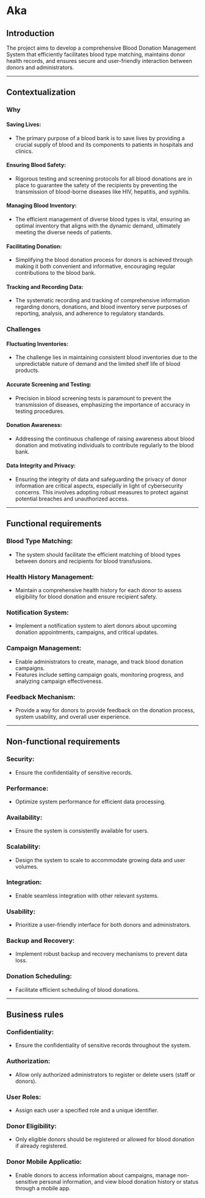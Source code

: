 # Aka

## Introduction
The project aims to develop a comprehensive Blood Donation Management System that efficiently facilitates blood type matching, maintains donor health records, and ensures secure and user-friendly interaction between donors and administrators.

---
## Contextualization

### Why
#### Saving Lives: 
- The primary purpose of a blood bank is to save lives by providing a crucial supply of blood and its components to patients in hospitals and clinics.

#### Ensuring Blood Safety: 
-  Rigorous testing and screening protocols for all blood donations are in place to guarantee the safety of the recipients by preventing the transmission of blood-borne diseases like HIV, hepatitis, and syphilis.

#### Managing Blood Inventory: 
- The efficient management of diverse blood types is vital, ensuring an optimal inventory that aligns with the dynamic demand, ultimately meeting the diverse needs of patients.

#### Facilitating Donation: 
- Simplifying the blood donation process for donors is achieved through making it both convenient and informative, encouraging regular contributions to the blood bank.

#### Tracking and Recording Data: 
- The systematic recording and tracking of comprehensive information regarding donors, donations, and blood inventory serve purposes of reporting, analysis, and adherence to regulatory standards.


### Challenges
	
#### Fluctuating Inventories: 
- The challenge lies in maintaining consistent blood inventories due to the unpredictable nature of demand and the limited shelf life of blood products.

#### Accurate Screening and Testing: 
- Precision in blood screening tests is paramount to prevent the transmission of diseases, emphasizing the importance of accuracy in testing procedures.

#### Donation Awareness: 
- Addressing the continuous challenge of raising awareness about blood donation and motivating individuals to contribute regularly to the blood bank.

#### Data Integrity and Privacy: 
- Ensuring the integrity of data and safeguarding the privacy of donor information are critical aspects, especially in light of cybersecurity concerns. This involves adopting robust measures to protect against potential breaches and unauthorized access.

---


## Functional requirements

### Blood Type Matching:
- The system should facilitate the efficient matching of blood types between donors and recipients for blood transfusions.

### Health History Management:
- Maintain a comprehensive health history for each donor to assess eligibility for blood donation and ensure recipient safety.

### Notification System:
- Implement a notification system to alert donors about upcoming donation appointments, campaigns, and critical updates.

### Campaign Management:
- Enable administrators to create, manage, and track blood donation campaigns.
- Features include setting campaign goals, monitoring progress, and analyzing campaign effectiveness.

### Feedback Mechanism:
- Provide a way for donors to provide feedback on the donation process, system usability, and overall user experience.

---

## Non-functional requirements
### Security:
- Ensure the confidentiality of sensitive records.

### Performance:
- Optimize system performance for efficient data processing.

### Availability:
- Ensure the system is consistently available for users.

### Scalability:
- Design the system to scale to accommodate growing data and user volumes.

### Integration:
- Enable seamless integration with other relevant systems.

### Usability:
- Prioritize a user-friendly interface for both donors and administrators.

### Backup and Recovery:
- Implement robust backup and recovery mechanisms to prevent data loss.

### Donation Scheduling:
- Facilitate efficient scheduling of blood donations.

---

## Business rules

### Confidentiality:
- Ensure the confidentiality of sensitive records throughout the system.

### Authorization:
- Allow only authorized administrators to register or delete users (staff or donors).

### User Roles:
- Assign each user a specified role and a unique identifier.

### Donor Eligibility:
- Only eligible donors should be registered or allowed for blood donation if already registered.

### Donor Mobile Applicatio:
- Enable donors to access information about campaigns, manage non-sensitive personal information, and view blood donation history or status through a mobile app.
